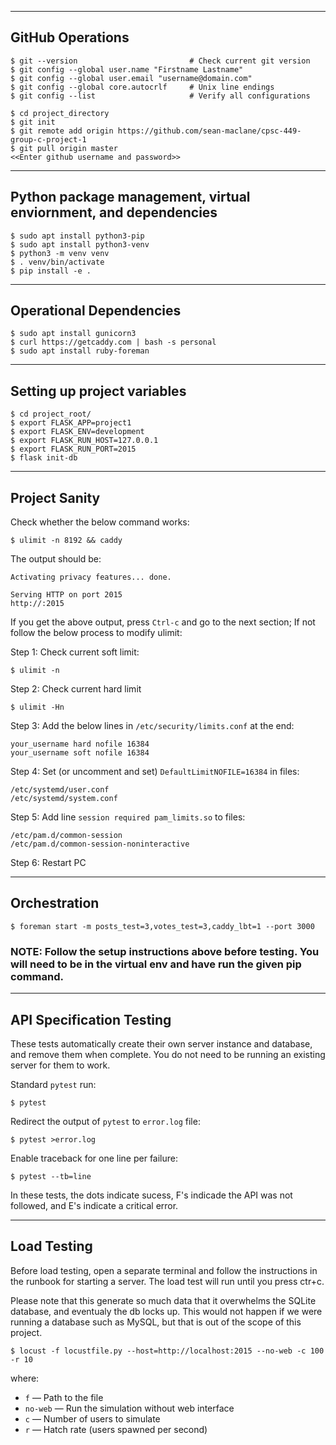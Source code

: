 
-----------------
GitHub Operations
-----------------

```
$ git --version                         # Check current git version
$ git config --global user.name "Firstname Lastname"
$ git config --global user.email "username@domain.com"
$ git config --global core.autocrlf     # Unix line endings
$ git config --list                     # Verify all configurations

$ cd project_directory
$ git init
$ git remote add origin https://github.com/sean-maclane/cpsc-449-group-c-project-1
$ git pull origin master
<<Enter github username and password>>
```

----------------------------------------------------------------
Python package management, virtual enviornment, and dependencies
----------------------------------------------------------------

```
$ sudo apt install python3-pip
$ sudo apt install python3-venv
$ python3 -m venv venv
$ . venv/bin/activate
$ pip install -e .
```

------------------------
Operational Dependencies
------------------------

```
$ sudo apt install gunicorn3
$ curl https://getcaddy.com | bash -s personal
$ sudo apt install ruby-foreman
```

----------------------------
Setting up project variables
----------------------------

```
$ cd project_root/
$ export FLASK_APP=project1
$ export FLASK_ENV=development
$ export FLASK_RUN_HOST=127.0.0.1
$ export FLASK_RUN_PORT=2015
$ flask init-db
```

--------------
Project Sanity
--------------

Check whether the below command works:

```
$ ulimit -n 8192 && caddy
```

The output should be:
```
Activating privacy features... done.

Serving HTTP on port 2015 
http://:2015

```

If you get the above output, press `Ctrl-c` and go to the next section; If not follow the below process to modify ulimit:

Step 1: Check current soft limit:
```
$ ulimit -n
```

Step 2: Check current hard limit
```
$ ulimit -Hn
```

Step 3: Add the below lines in `/etc/security/limits.conf` at the end:
```
your_username hard nofile 16384
your_username soft nofile 16384
```

Step 4: Set (or uncomment and set) `DefaultLimitNOFILE=16384` in files:
```
/etc/systemd/user.conf
/etc/systemd/system.conf
```

Step 5: Add line `session required pam_limits.so` to files:
```
/etc/pam.d/common-session
/etc/pam.d/common-session-noninteractive
```

Step 6: Restart PC

-------------
Orchestration
-------------

```
$ foreman start -m posts_test=3,votes_test=3,caddy_lbt=1 --port 3000
```


### NOTE: Follow the setup instructions above before testing. You will need to be in the virtual env and have run the given pip command.

-------------------------
API Specification Testing
-------------------------
These tests automatically create their own server instance and database, and remove them when complete. You do not need to be running an existing server for them to work.

Standard `pytest` run:

```
$ pytest
```

Redirect the output of `pytest` to `error.log` file:

```
$ pytest >error.log
```

Enable traceback for one line per failure:

```
$ pytest --tb=line
```
In these tests, the dots indicate sucess, F's indicade the API was not followed, and E's indicate a critical error.

------------
Load Testing
------------
Before load testing, open a separate terminal and follow the instructions in the runbook for starting a server. The load test will run until you press ctr+c.

Please note that this generate so much data that it overwhelms the SQLite database, and eventualy the db locks up. This would not happen if we were running a database such as MySQL, but that is out of the scope of this project.

```
$ locust -f locustfile.py --host=http://localhost:2015 --no-web -c 100 -r 10
```
where:

+ `f` — Path to the file
+ `no-web` — Run the simulation without web interface
+ `c` — Number of users to simulate
+ `r` — Hatch rate (users spawned per second)
